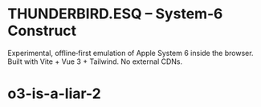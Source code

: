 # THUNDERBIRD.ESQ – System‑6 Construct

Experimental, offline‑first emulation of Apple System 6 inside the browser.
Built with Vite + Vue 3 + Tailwind. No external CDNs.

# o3-is-a-liar-2
